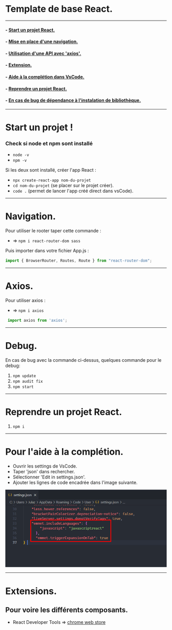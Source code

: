 # Template de base React.

----------------------
#### - [Start un projet React.](#start)
#### - [Mise en place d'une navigation.](#nav)
#### - [Utilisation d'une API avec 'axios'.](#axios)
#### - [Extension.](#extension)
#### - [Aide à la complétion dans VsCode.](#completion)
#### - [Reprendre un projet React.](#reprendre)
#### - [En cas de bug de dépendance à l'instalation de bibliothèque.](#debug)
----------------------- 

# <a name= "start">Start un projet !</a>

### Check si node et npm sont installé
 - ``node -v``  
 - ``npm -v``

Si les deux sont installé, créer l'app React :
- ``npx create-react-app nom-du-projet``
- ``cd nom-du-projet`` (se placer sur le projet créer).
- ``code .`` (permet de lancer l'app créé direct dans vsCode).

--------------------------------- 

# <a name="nav">Navigation.</a>
Pour utiliser le rooter taper cette commande :
- => ``npm i react-router-dom sass``
  

Puis importer dans votre fichier App.js :
```js
import { BrowserRouter, Routes, Route } from "react-router-dom";
```

---------------------------------- 


# <a name="axios">Axios.</a>
Pour utiliser axios :
- => ``npm i axios``
```js
 import axios from 'axios';
```

---------------------------------- 


# <a name="debug">Debug.</a>
En cas de bug avec la commande ci-dessus, quelques commande pour le debug:
1. ``npm update``
2. ``npm audit fix``
3. ``npm start``


---------------------------------- 


# <a name="reprendre">Reprendre un projet React.</a> 

1. ``npm i``


---------------------------------- 


# <a name= "completion">Pour l'aide à la complétion.</a>
- Ouvrir les settings de VsCode.
- Taper 'json' dans rechercher.
- Sélectionner 'Edit in settings.json'.
- Ajouter les lignes de code encadrée dans l'image suivante.  

![step one](src/plugin.png)  


----------------------------------  


# <a name= "extension">Extensions.</a>
## Pour voire les différents composants.
- React Developer Tools => [chrome web store](https://chrome.google.com/webstore/detail/react-developer-tools/fmkadmapgofadopljbjfkapdkoienihi)



